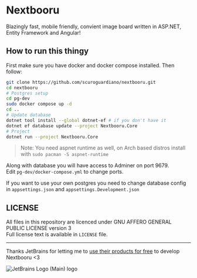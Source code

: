 # Nextbooru
Blazingly fast, mobile friendly, convient image board written in ASP.NET, Entity Framework and Angular!

## How to run this thingy
First make sure you have docker and docker compose installed. Then follow:
```sh
git clone https://github.com/scuroguardiano/nextbooru.git
cd nextbooru
# Postgres setup
cd pg-dev
sudo docker compose up -d
cd ..
# Update database
dotnet tool install --global dotnet-ef # if you don't have it
dotnet ef database update --project Nextbooru.Core
# Project
dotnet run --project Nextbooru.Core
```

> Note: You need aspnet runtime as well, on Arch based distros install with `sudo pacman -S aspnet-runtime`

Along with database you will have access to Adminer on port 9679.  
Edit `pg-dev/docker-compose.yml` to change ports.

If you want to use your own postgres you need to change database config in `appsettings.json` and `appsettings.Development.json`

## LICENSE
All files in this repository are licenced under GNU AFFERO GENERAL PUBLIC LICENSE version 3  
Full license text is available in `LICENSE` file.

---
Thanks JetBrains for letting me to [use their products for free](https://www.jetbrains.com/community/opensource) to develop Nextbooru <3

![JetBrains Logo (Main) logo](https://resources.jetbrains.com/storage/products/company/brand/logos/jb_beam.svg)
